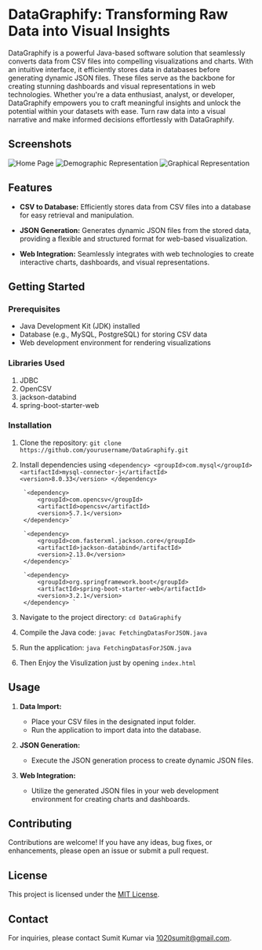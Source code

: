 # DataGraphify: Transforming Raw Data into Visual Insights

DataGraphify is a powerful Java-based software solution that seamlessly converts data from CSV files into compelling visualizations and charts. With an intuitive interface, it efficiently stores data in databases before generating dynamic JSON files. These files serve as the backbone for creating stunning dashboards and visual representations in web technologies. Whether you're a data enthusiast, analyst, or developer, DataGraphify empowers you to craft meaningful insights and unlock the potential within your datasets with ease. Turn raw data into a visual narrative and make informed decisions effortlessly with DataGraphify.

## Screenshots

![Home Page](https://github.com/Sumit-repo/DataGraphify/assets/52080842/988a2b6b-4ddf-4d82-a3a2-1c1805e6987a)
![Demographic Representation](https://github.com/Sumit-repo/DataGraphify/assets/52080842/ac5129cf-39ae-43fa-8ac8-d17c666c8849)
![Graphical Representation](https://github.com/Sumit-repo/DataGraphify/assets/52080842/1aa4256e-fc28-491e-a739-0e9bc3f2d0c1)


## Features

- **CSV to Database:** Efficiently stores data from CSV files into a database for easy retrieval and manipulation.
  
- **JSON Generation:** Generates dynamic JSON files from the stored data, providing a flexible and structured format for web-based visualization.

- **Web Integration:** Seamlessly integrates with web technologies to create interactive charts, dashboards, and visual representations.

## Getting Started

### Prerequisites

- Java Development Kit (JDK) installed
- Database (e.g., MySQL, PostgreSQL) for storing CSV data
- Web development environment for rendering visualizations

### Libraries Used

1. JDBC
2. OpenCSV
3. jackson-databind
4. spring-boot-starter-web

### Installation

1. Clone the repository: `git clone https://github.com/yourusername/DataGraphify.git`
2. Install dependencies using
   `<dependency>
            <groupId>com.mysql</groupId>
            <artifactId>mysql-connector-j</artifactId>
            <version>8.0.33</version>
        </dependency>`

        `<dependency>
            <groupId>com.opencsv</groupId>
            <artifactId>opencsv</artifactId>
            <version>5.7.1</version>
        </dependency>`

        `<dependency>
            <groupId>com.fasterxml.jackson.core</groupId>
            <artifactId>jackson-databind</artifactId>
            <version>2.13.0</version>
        </dependency>`

        `<dependency>
            <groupId>org.springframework.boot</groupId>
            <artifactId>spring-boot-starter-web</artifactId>
            <version>3.2.1</version>
        </dependency> `
4. Navigate to the project directory: `cd DataGraphify`
5. Compile the Java code: `javac FetchingDatasForJSON.java`
6. Run the application: `java FetchingDatasForJSON.java`
7. Then Enjoy the Visulization just by opening `index.html`


## Usage

1. **Data Import:**
   - Place your CSV files in the designated input folder.
   - Run the application to import data into the database.

2. **JSON Generation:**
   - Execute the JSON generation process to create dynamic JSON files.

3. **Web Integration:**
   - Utilize the generated JSON files in your web development environment for creating charts and dashboards.

## Contributing

Contributions are welcome! If you have any ideas, bug fixes, or enhancements, please open an issue or submit a pull request.

## License

This project is licensed under the [MIT License](LICENSE.md).

## Contact

For inquiries, please contact Sumit Kumar via 1020sumit@gmail.com.

